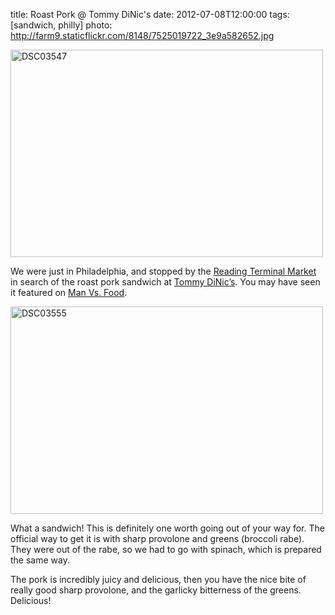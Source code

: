 title: Roast Pork @ Tommy DiNic's
date: 2012-07-08T12:00:00
tags: [sandwich, philly]
photo: http://farm9.staticflickr.com/8148/7525019722_3e9a582652.jpg

<p><a href="http://www.flickr.com/photos/logrodnek/7525019722/" title="Tommy DiNic's"><img src="http://farm9.staticflickr.com/8148/7525019722_3e9a582652.jpg" width="500" height="332" alt="DSC03547"/></a></p>

<p>We were just in Philadelphia, and stopped by the <a href="http://www.readingterminalmarket.org/">Reading Terminal Market</a> in search of the roast pork sandwich at <a href="http://tommydinics.com/">Tommy DiNic&#8217;s</a>. You may have seen it featured on <a href="http://www.youtube.com/watch?v=mLYiR-dSbOs">Man Vs. Food</a>.</p> <p><a href="http://www.flickr.com/photos/logrodnek/7525020962/" title="Roast Pork at Tommy DiNic's by logrodnek, on Flickr"><img src="http://farm9.staticflickr.com/8424/7525020962_42f9b147e6.jpg" width="500" height="332" alt="DSC03555"/></a></p> <p>What a sandwich! This is definitely one worth going out of your way for. The official way to get it is with sharp provolone and greens (broccoli rabe). They were out of the rabe, so we had to go with spinach, which is prepared the same way.</p> <p>The pork is incredibly juicy and delicious, then you have the nice bite of really good sharp provolone, and the garlicky bitterness of the greens. Delicious!</p>
